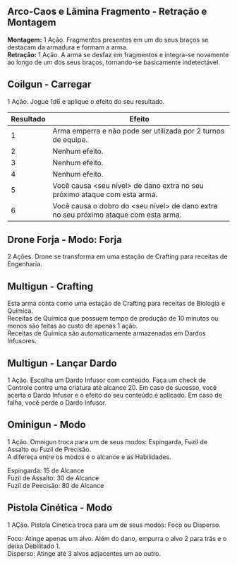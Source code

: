 ## Arco-Caos e Lâmina Fragmento - Retração e Montagem

**Montagem:** 1 Ação. Fragmentos presentes em um do seus braços se destacam da armadura e formam a arma.  
**Retração:** 1 Ação. A arma se desfaz em fragmentos e integra-se novamente ao longo de um dos seus braços, tornando-se basicamente indetectável.

## Coilgun - Carregar

1 Ação. Jogue 1d6 e aplique o efeito do seu resultado.

| Resultado | Efeito                                                                               |
| --------- | ------------------------------------------------------------------------------------ |
| 1         | Arma emperra e não pode ser utilizada por 2 turnos de equipe.                        |
| 2         | Nenhum efeito.                                                                       |
| 3         | Nenhum efeito.                                                                       |
| 4         | Nenhum efeito.                                                                       |
| 5         | Você causa <seu nível> de dano extra no seu próximo ataque com esta arma.            |
| 6         | Você causa o dobro do <seu nível> de dano extra no seu próximo ataque com esta arma. |

## Drone Forja - Modo: Forja

2 Ações. Drone se transforma em uma estação de Crafting para receitas de Engenharia.

## Multigun - Crafting

Esta arma conta como uma estação de Crafting para receitas de Biologia e Química.  
Receitas de Química que possuem tempo de produção de 10 minutos ou menos são feitas ao custo de apenas 1 ação.  
Receitas de Química são automaticamente armazenadas em Dardos Infusores.

## Multigun - Lançar Dardo

1 Ação. Escolha um Dardo Infusor com conteúdo. Faça um check de Controle contra uma criatura até alcance 20. Em caso de sucesso, você acerta o Dardo Infusor e o efeito do seu conteúdo é aplicado. Em caso de falha, você perde o Dardo Infusor.

## Ominigun - Modo

1 Ação. Omnigun troca para um de seus modos: Espingarda, Fuzil de Assalto ou Fuzil de Precisão.  
A difereça entre os modos é o alcance e as Habilidades.

Espingarda: 15 de Alcance  
Fuzil de Assalto: 30 de Alcance  
Fuzil de Peecisão: 80 de Alcance

## Pistola Cinética - Modo

1 AÇão. Pistola Cinética troca para um de seus modos: Foco ou Disperso.

Foco: Atinge apenas um alvo. Além do dano, empurra o alvo 2 para trás e o deixa Debilitado 1.  
Disperso: Atinge até 3 alvos adjacentes um ao outro.
